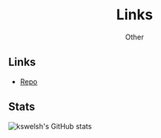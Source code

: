 <h1 align="center">Links</h1>

<p align="center">Other</p>

## Links

- [Repo](https://github.com/kswelsh/<gameCodeShowcase> "<gameCodeShowcase> Repo")
  
## Stats
![kswelsh's GitHub stats](https://github-readme-stats.vercel.app/api?username=kswelsh&count_private=true)

